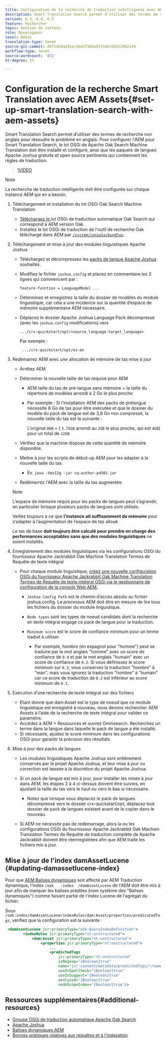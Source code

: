 ```yaml
---
title: Configuration de la recherche de traduction intelligente avec AEM Assets
description: Smart Translation Search permet d’utiliser des termes de recherche non anglais pour résoudre le problème en anglais. Pour configurer l'AEM pour Smart Translation Search, le lot OSGi de Apache Oak Search Machine Translation doit être installé et configuré, ainsi que les paquets de langues Apache Joshua gratuits et open source pertinents qui contiennent les règles de traduction.
version: 6.3, 6.4, 6.5
feature: Rechercher
topic: Gestion de contenu
role: Développeur
level: Début
translation-type: tm+mt
source-git-commit: d9714b9a291ec3ee5f3dba9723de72bb120d2149
workflow-type: tm+mt
source-wordcount: '872'
ht-degree: 1%

---
```



# Configuration de la recherche Smart Translation avec AEM Assets{#set-up-smart-translation-search-with-aem-assets}

Smart Translation Search permet d’utiliser des termes de recherche non anglais pour résoudre le problème en anglais. Pour configurer l&#39;AEM pour Smart Translation Search, le lot OSGi de Apache Oak Search Machine Translation doit être installé et configuré, ainsi que les paquets de langues Apache Joshua gratuits et open source pertinents qui contiennent les règles de traduction.

>[!VIDEO](https://video.tv.adobe.com/v/21291/?quality=9&learn=on)

>[!NOTE]
>
>La recherche de traduction intelligente doit être configurée sur chaque instance AEM qui en a besoin.

1. Téléchargement et installation du lot OSGi Oak Search Machine Translation
   * [Téléchargez le ](https://search.maven.org/#search%7Cgav%7C1%7Cg%3A%22org.apache.jackrabbit%22%20AND%20a%3A%22oak-search-mt%22) lot OSGi de traduction automatique Oak Search qui correspond à AEM version Oak.
   * Installez le lot OSGi de traduction de l&#39;outil de recherche Oak téléchargé dans AEM par [ `/system/console/bundles`](http://localhost:4502/system/console/bundles).

2. Téléchargement et mise à jour des modules linguistiques Apache Joshua
   * Téléchargez et décompressez les [packs de langue Apache Joshua ](https://cwiki.apache.org/confluence/display/JOSHUA/Language+Packs) souhaités.
   * Modifiez le fichier `joshua.config` et placez en commentaire les 2 lignes qui commencent par :

      ```
      feature-function = LanguageModel ...
      ```

   * Déterminez et enregistrez la taille du dossier de modèles du module linguistique, car cela a une incidence sur la quantité d’espace de mémoire supplémentaire AEM nécessaire.
   * Déplacez le dossier Apache Joshua Language Pack décompressé (avec les `joshua.config` modifications) vers

      ```
      .../crx-quickstart/opt/<source_language-target_language>
      ```

      Par exemple :

      ```
       .../crx-quickstart/opt/es-en
      ```

3. Redémarrez AEM avec une allocation de mémoire de tas mise à jour
   * Arrêtez AEM
   * Déterminer la nouvelle taille de tas requise pour AEM

      * AEM taille du tas de pré-langue sans mémoire + la taille du répertoire de modèles arrondi à 2 Go le plus proche
      * Par exemple : Si l’installation AEM des packs de prélangue nécessite 8 Go de tas pour être exécutée et que le dossier du modèle du pack de langue est de 3,8 Go non compressé, la nouvelle taille du tas est la suivante :

         L&#39;original `8GB` + ( `3.75GB` arrondi au `2GB` le plus proche, qui est `4GB`) pour un total de `12GB`
   * Vérifiez que la machine dispose de cette quantité de mémoire disponible.
   * Mettre à jour les scripts de début-up AEM pour les adapter à la nouvelle taille du tas

      * Ex. `java -Xmx12g -jar cq-author-p4502.jar`
   * Redémarrez l&#39;AEM avec la taille du tas augmentée.

   >[!NOTE]
   >
   >L’espace de mémoire requis pour les packs de langues peut s’agrandir, en particulier lorsque plusieurs packs de langues sont utilisés.
   >
   >
   >Veillez toujours à ce que **l’instance ait suffisamment de mémoire** pour s’adapter à l’augmentation de l’espace de tas alloué.
   >
   >
   >Le tas de base **doit toujours être calculé pour prendre en charge des performances acceptables sans que des modules linguistiques** ne soient installés.

4. Enregistrement des modules linguistiques via les configurations OSGi du fournisseur Apache Jackrabbit Oak Machine Translation Termes de Requête de texte intégral

   * Pour chaque module linguistique, [créez une nouvelle configuration OSGi du fournisseur Apache Jackrabbit Oak Machine Translation Termes de Requête de texte intégral OSGi via le gestionnaire de configuration de la console Web AEM.](http://localhost:4502/system/console/configMgr/org.apache.jackrabbit.oak.plugins.index.mt.MTFulltextQueryTermsProviderFactory)

      * `Joshua Config Path` est le chemin d’accès absolu au fichier joshua.config. Le processus AEM doit être en mesure de lire tous les fichiers du dossier du module linguistique.
      * `Node types` sont les types de noeud candidats dont la recherche en texte intégral engage ce pack de langue pour la traduction.
      * `Minimum score` est le score de confiance minimum pour un terme traduit à utiliser.

         * Par exemple, hombre (en espagnol pour &quot;homme&quot;) peut se traduire par le mot anglais &quot;homme&quot; avec un score de confiance de `0.9` et par le mot anglais &quot;humain&quot; avec un score de confiance de `0.2`. Si vous définissez le score minimum sur `0.3`, vous conservez la traduction &quot;hombre&quot; à &quot;man&quot;, mais vous ignorez la traduction &quot;hombre&quot; à &quot;humain&quot; car ce score de traduction de `0.2` est inférieur au score minimum de `0.3`.

5. Exécution d’une recherche de texte intégral sur des fichiers
   * Etant donné que dam:Asset est le type de noeud que ce module linguistique est enregistré à nouveau, nous devons rechercher AEM Assets à l’aide de la recherche de texte intégral pour valider ce paramètre.
   * Accédez à AEM > Ressources et ouvrez Omnisearch. Recherchez un terme dans la langue dans laquelle le pack de langue a été installé.
   * Si nécessaire, ajustez le score minimum dans les configurations OSGi pour garantir la précision des résultats.

6. Mise à jour des packs de langues
   * Les modules linguistiques Apache Joshua sont entièrement conservés par le projet Apache Joshua, et leur mise à jour ou correction est laissée à la discrétion du projet Apache Joshua.
   * Si un pack de langue est mis à jour, pour installer les mises à jour dans AEM, les étapes 2 à 4 ci-dessus doivent être suivies, en ajustant la taille du tas vers le haut ou vers le bas si nécessaire.

      * Notez que lorsque vous déplacez le pack de langues décompressé vers le dossier crx-quickstart/opt, déplacez tout dossier de pack de langues existant avant de le copier dans le nouveau.
   * Si AEM ne nécessite pas de redémarrage, alors la ou les configurations OSGi du fournisseur Apache Jackrabbit Oak Machien Translation Termes de Requête de traduction complète de Apache Jackrabbit doivent être réenregistrées afin que AEM traite les fichiers mis à jour.


## Mise à jour de l&#39;index damAssetLucene {#updating-damassetlucene-index}

Pour que [AEM Balises dynamiques](https://helpx.adobe.com/experience-manager/6-3/assets/using/touch-ui-smart-tags.html) soit affecté par AEM Traduction dynamique, l&#39;index `/oak   :index  /damAssetLucene` de l&#39;AEM doit être mis à jour afin de marquer les balises prédites (nom système des &quot;Balises dynamiques&quot;) comme faisant partie de l&#39;index Lucene de l&#39;agrégat du fichier.

Sous `/oak:index/damAssetLucene/indexRules/dam:Asset/properties/predicatedTags`, vérifiez que la configuration est la suivante :

```xml
 <damAssetLucene jcr:primaryType="oak:QueryIndexDefinition">
        <indexRules jcr:primaryType="nt:unstructured">
            <dam:Asset jcr:primaryType="nt:unstructured">
                <properties jcr:primaryType="nt:unstructured">
                    ...
                    <predictedTags
                        jcr:primaryType="nt:unstructured"
                        isRegexp="{Boolean}true"
                        name="jcr:content/metadata/predictedTags/*/name"
                        useInSpellheck="{Boolean}true"
                        useInSuggest="{Boolean}true"
                        analyzed="{Boolean}true"
                        nodeScopeIndex="{Boolean}true"/>
```

## Ressources supplémentaires{#additional-resources}

* [Groupe OSGi de traduction automatique Apache Oak Search](https://search.maven.org/#search%7Cgav%7C1%7Cg%3A%22org.apache.jackrabbit%22%20AND%20a%3A%22oak-search-mt%22)
* [Apache Joshua](https://cwiki.apache.org/confluence/display/JOSHUA/Language+Packs)
* [Balises dynamiques AEM](https://helpx.adobe.com/experience-manager/6-3/assets/using/touch-ui-smart-tags.html)
* [Bonnes pratiques relatives aux requêtes et à l’indexation](https://helpx.adobe.com/experience-manager/6-5/sites/deploying/using/best-practices-for-queries-and-indexing.html)